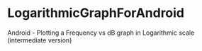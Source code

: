 # LogarithmicGraphForAndroid
Android - Plotting a Frequency vs dB graph in Logarithmic scale (intermediate version)


